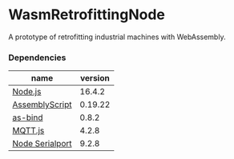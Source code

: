 # WasmRetrofittingNode
A prototype of retrofitting industrial machines with WebAssembly. 

### Dependencies
|  name  |  version  |
| ---- | ---- |
|  [Node.js](https://github.com/nodejs/node)  |  16.4.2  |
|  [AssemblyScript](https://github.com/AssemblyScript/assemblyscript)  |  0.19.22  |
|  [as-bind](https://github.com/torch2424/as-bind)  |  0.8.2 |
|  [MQTT.js](https://github.com/mqttjs/MQTT.js)  |  4.2.8  |
|  [Node Serialport](https://github.com/serialport/node-serialport)  |  9.2.8 |
